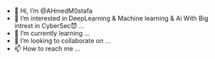 - 👋 Hi, I’m @AHmedM0stafa
- 👀 I’m interested in DeepLearning & Machine learning & Ai With Big intrest in CyberSec😈 ...
- 🌱 I’m currently learning ...
- 💞️ I’m looking to collaborate on ...
- 📫 How to reach me ...

<!---
AHmedM0stafa/AHmedM0stafa is a ✨ special ✨ repository because its `README.md` (this file) appears on your GitHub profile.
You can click the Preview link to take a look at your changes.
--->

